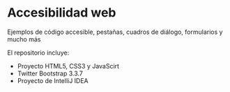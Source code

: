 # Accesibilidad web

Ejemplos de código accesible, pestañas, cuadros de diálogo, formularios y mucho más

El repositorio incluye:
* Proyecto HTML5, CSS3 y JavaScirt
* Twitter Bootstrap 3.3.7
* Proyecto de IntelliJ IDEA

